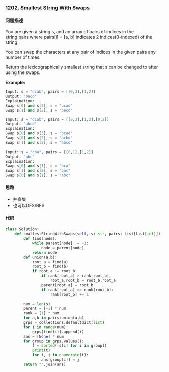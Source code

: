 ### [1202. Smallest String With Swaps](https://leetcode-cn.com/problems/smallest-string-with-swaps/)

#### 问题描述
You are given a string s, and an array of pairs of indices in the string pairs where pairs[i] = [a, b] indicates 2 indices(0-indexed) of the string.

You can swap the characters at any pair of indices in the given pairs any number of times.

Return the lexicographically smallest string that s can be changed to after using the swaps.

**Example:**
```python
Input: s = "dcab", pairs = [[0,3],[1,2]]
Output: "bacd"
Explaination:
Swap s[0] and s[3], s = "bcad"
Swap s[1] and s[2], s = "bacd"
```
```python
Input: s = "dcab", pairs = [[0,3],[1,2],[0,2]]
Output: "abcd"
Explaination:
Swap s[0] and s[3], s = "bcad"
Swap s[0] and s[2], s = "acbd"
Swap s[1] and s[2], s = "abcd"
```
```python
Input: s = "cba", pairs = [[0,1],[1,2]]
Output: "abc"
Explaination:
Swap s[0] and s[1], s = "bca"
Swap s[1] and s[2], s = "bac"
Swap s[0] and s[1], s = "abc"
```
#### 思路
- 并查集
- 也可以DFS/BFS

#### 代码

```python
class Solution:
    def smallestStringWithSwaps(self, s: str, pairs: List[List[int]]) -> str:
        def find(node):
            while parent[node] != -1:
                node = parent[node]
            return node
        def union(a,b):
            root_a = find(a)
            root_b = find(b)
            if root_a != root_b:
                if rank[root_a] > rank[root_b]:
                    root_a,root_b = root_b,root_a
                parent[root_a] = root_b
                if rank[root_a] == rank[root_b]:
                    rank[root_b] += 1

        num = len(s)
        parent = [-1] * num
        rank = [1] * num
        for a,b in pairs:union(a,b)
        grps = collections.defaultdict(list)
        for i in range(num):
            grps[find(i)].append(i)
        ans = [None] * num
        for group in grps.values():
            t = sorted([s[i] for i in group])
            print(t)
            for i, j in enumerate(t):
                ans[group[i]] = j
        return "".join(ans)
```